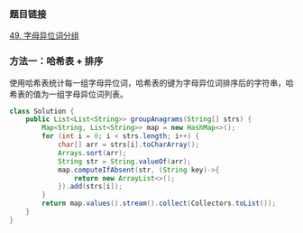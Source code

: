 ### 题目链接
[49. 字母异位词分组](https://leetcode.cn/problems/group-anagrams)

### 方法一：哈希表 + 排序
使用哈希表统计每一组字母异位词，哈希表的键为字母异位词排序后的字符串，哈希表的值为一组字母异位词列表。

```Java
class Solution {
    public List<List<String>> groupAnagrams(String[] strs) {
        Map<String, List<String>> map = new HashMap<>();
        for (int i = 0; i < strs.length; i++) {
            char[] arr = strs[i].toCharArray();
            Arrays.sort(arr);
            String str = String.valueOf(arr);
            map.computeIfAbsent(str, (String key)->{
                return new ArrayList<>();
            }).add(strs[i]);
        }
        return map.values().stream().collect(Collectors.toList());
    }
}
```